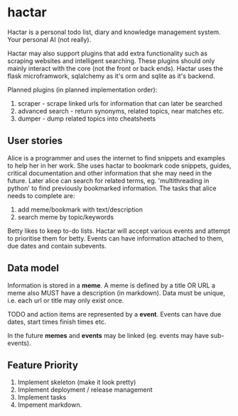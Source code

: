 hactar
======

Hactar is a personal todo list, diary and knowledge management system. Your
personal AI (not really).

Hactar may also support plugins that add extra functionality such as scraping
websites and intelligent searching. These plugins should only mainly interact
with the core (not the front or back ends). Hactar uses the flask
microframwork, sqlalchemy as it's orm and sqlite as it's backend.

Planned plugins (in planned implementation order):
 1. scraper - scrape linked urls for information that can later be searched
 2. advanced search - return synonyms, related topics, near matches etc.
 3. dumper - dump related topics into cheatsheets

User stories
------------

Alice is a programmer and uses the internet to find snippets and examples to
help her in her work. She uses hactar to bookmark code snippets, guides,
critical documentation and other information that she may need in the future.
Later alice can search for related terms, eg. 'multithreading in python' to
find previously bookmarked information.
The tasks that alice needs to complete are:
 1. add meme/bookmark with text/description
 2. search meme by topic/keywords

Betty likes to keep to-do lists. Hactar will accept various events and
attempt to prioritise them for betty. Events can have information attached to
them, due dates and contain subevents.

Data model
----------

Information is stored in a **meme**. A meme is defined by a title OR URL a meme
also MUST have a description (in markdown). Data must be unique, i.e. each url
or title may only exist once.

TODO and action items are represented by a **event**. Events can have due
dates, start times finish times etc.

In the future **memes** and **events** may be linked (eg. events may have
sub-events).

Feature Priority
----------------
 1. Implement skeleton (make it look pretty)
 1. Implement deployment / release management
 1. Implement tasks
 1. Impement markdown.
